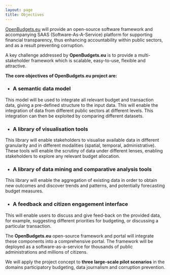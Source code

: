 ```yaml
---
layout: page
title: Objectives
---
```



[OpenBudgets.eu](http://openbudgets.eu/) will provide an open-source software framework and accompanying SAAS (Software-As-A-Service) platform for supporting financial transparency, thus enhancing accountability within public sectors, and as a result preventing corruption. 

A key challenge addressed by **OpenBudgets.eu** is to provide a multi-stakeholder framework which is scalable, easy-to-use, flexible and attractive. 

**The core objectives of OpenBudgets.eu project are:**

* <h3>A semantic data model</h3> 
This model will be used to integrate all relevant budget and transaction data, giving a pre-defined structure to the input data. This will enable the integration of data from different public sectors at different levels. This integration can then be exploited by comparing different datasets.

* <h3>A library of visualisation tools</h3> 
This library will enable stakeholders to visualise available data in different granularity and in different modalities (spatial, temporal, administrative). These tools will enable the scrutiny of data under different lenses, enabling stakeholders to explore any relevant budget allocation. 
 
* <h3>A library of data mining and comparative analysis tools</h3> 
This library will enable the aggregation of existing data in order to obtain new outcomes and discover trends and patterns, and potentially forecasting budget measures. 

* <h3>A feedback and citizen engagement interface</h3>
This will enable users to discuss and give feed-back on the provided data, for example, suggesting different priorities for budgeting, or discussing a particular transaction.

The **OpenBudgets.eu** open-source framework and portal will integrate these components into a comprehensive portal. The framework will be deployed as a software-as-a-service for thousands of public administrations and millions of citizens.

We will apply the project concept to **three large-scale pilot scenarios** in the domains participatory budgeting, data journalism and corruption prevention.
